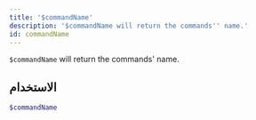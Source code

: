 ```yaml
---
title: '$commandName'
description: '$commandName will return the commands'' name.'
id: commandName
---
```


`$commandName` will return the commands' name.

## الاستخدام

```php
$commandName
```
